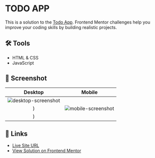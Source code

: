 # TODO APP

This is a solution to the [Todo App](https://www.frontendmentor.io/challenges/todo-app-Su1_KokOW/hub). Frontend Mentor challenges help you improve your coding skills by building realistic projects.

## 🛠️ Tools
- HTML & CSS
- JavaScript


## 📸 Screenshot

| Desktop | Mobile |
| :----------------: | :---------------: |
| ![desktop-screenshot](https://github.com/ShinobiKoda/todo-app/assets/145020092/0710fca9-5709-4175-9d09-09e5b40c6b7b)
) | ![mobile-screenshot](https://github.com/ShinobiKoda/todo-app/assets/145020092/4592d708-1d8e-4286-a676-734582483836)
) |

## 🔗 Links

- [Live Site URL](https://shinobikoda.github.io/manage-landing-page/)
- [View Solution on Frontend Mentor](https://www.frontendmentor.io/challenges/manage-landing-page-SLXqC6P5/hub?share=true)
